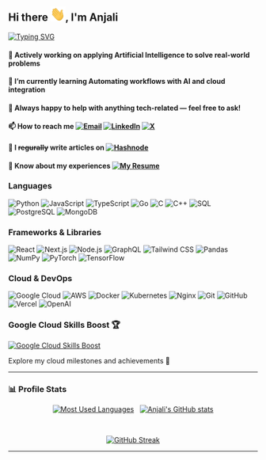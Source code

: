 ## Hi there <img src="./wave.gif" width="30px">, I'm Anjali

[![Typing SVG](https://readme-typing-svg.herokuapp.com?font=Montserrat&color=blue&vCenter=true&lines=Full+Stack+Web+Developer+💻;Software+Engineer+👩‍💻;ML+Explorer+🤖;Cloud+Enthusiast+☁️)](https://git.io/typing-svg)

#### 🔭 Actively working on applying Artificial Intelligence to solve real-world problems

#### 🌱 I’m currently learning Automating workflows with AI and cloud integration

#### 💬 Always happy to help with anything tech-related — feel free to ask!

#### 📫 How to reach me [![Email](https://img.shields.io/badge/Email-D14836?style=flat-square&logo=gmail&logoColor=white)](mailto:anjalisah89@gmail.com) [![LinkedIn](https://img.shields.io/badge/LinkedIn-blue?style=flat-square&logo=linkedin&logoColor=white)](https://linkedin.com/in/anjalisah89) [![X](https://img.shields.io/twitter/follow/anjalisah89?style=social)](https://x.com/@anjalisah89)

#### 📝 I ~~regurally~~ write articles on [![Hashnode](https://img.shields.io/badge/Hashnode-2962FF?style=flat-square&logo=hashnode&logoColor=white)](https://hashnode.com/@anjalisah89)

#### 📄 Know about my experiences [![My Resume](https://img.shields.io/badge/Resume-View-green?style=flat-square&logo=github)](https://anjalisah89.github.io)

### Languages

![Python](https://img.shields.io/badge/-Python-000?&logo=Python)
![JavaScript](https://img.shields.io/badge/-JavaScript-000?&logo=JavaScript)
![TypeScript](https://img.shields.io/badge/-TypeScript-000?&logo=TypeScript)
![Go](https://img.shields.io/badge/-Go-000?&logo=go)
![C](https://img.shields.io/badge/-C-000?&logo=C)
![C++](https://img.shields.io/badge/-C++-000?&logo=c%2b%2b&logoColor=00599C)
![SQL](https://img.shields.io/badge/-SQL-000?&logo=MySQL)
![PostgreSQL](https://img.shields.io/badge/PostgreSQL-000?style=flat-square&logo=postgresql)
![MongoDB](https://img.shields.io/badge/MongoDB-000?style=flat-square&logo=mongodb)

### Frameworks & Libraries

![React](https://img.shields.io/badge/React-000?style=flat-square&logo=react)
![Next.js](https://img.shields.io/badge/Next.js-000?style=flat-square&logo=next.js)
![Node.js](https://img.shields.io/badge/-Node.js-000?&logo=node.js)
![GraphQL](https://img.shields.io/badge/GraphQL-000?style=flat-square&logo=graphql)
![Tailwind CSS](https://img.shields.io/badge/Tailwind_CSS-000?style=flat-square&logo=tailwind-css)
![Pandas](https://img.shields.io/badge/Pandas-000?style=flat-square&logo=pandas)
![NumPy](https://img.shields.io/badge/NumPy-000?style=flat-square&logo=numpy)
![PyTorch](https://img.shields.io/badge/-PyTorch-000?&logo=PyTorch)
![TensorFlow](https://img.shields.io/badge/-TensorFlow-000?&logo=TensorFlow)

### Cloud & DevOps

![Google Cloud](https://img.shields.io/badge/Google_Cloud-000?style=flat-square&logo=googlecloud)
![AWS](https://img.shields.io/badge/-AWS-000?&logo=Amazon-AWS&logoColor=F90)
![Docker](https://img.shields.io/badge/-Docker-000?&logo=Docker)
![Kubernetes](https://img.shields.io/badge/-Kubernetes-000?&logo=Kubernetes)
![Nginx](https://img.shields.io/badge/-Nginx-000?&logo=nginx)
![Git](https://img.shields.io/badge/Git-000?style=flat-square&logo=git)
![GitHub](https://img.shields.io/badge/GitHub-000?style=flat-square&logo=github)
![Vercel](https://img.shields.io/badge/Vercel-000?style=flat-square&logo=vercel)
![OpenAI](https://img.shields.io/badge/OpenAI-000?style=flat-square&logo=openai)

### Google Cloud Skills Boost 🏆

[![Google Cloud Skills Boost](https://img.shields.io/badge/Google%20Cloud%20Skills%20Boost-View%20My%20Profile-blue?logo=googlecloud&logoColor=white)](https://www.cloudskillsboost.google/public_profiles/fe8f9ff0-8907-4a74-b475-6c41e2e13ff1)

Explore my cloud milestones and achievements 🚀

---

### 📊 Profile Stats

<div align="center">

[![Most Used Languages](https://github-readme-stats.vercel.app/api/top-langs/?username=anjalisah89&layout=compact&theme=transparent&hide_border=true)](https://github.com/anjalisah89/github-readme-stats)
&nbsp;
[![Anjali's GitHub stats](https://github-readme-stats.vercel.app/api?username=anjalisah89&show_icons=true&include_all_commits=true&theme=transparent&hide_border=true&rank_icon=github&custom_title=Anjali%27s%20GitHub%20stats)](https://github.com/anjalisah89)

<br/>

[![GitHub Streak](https://streak-stats.demolab.com/?user=anjalisah89&theme=transparent&hide_border=true)](https://git.io/streak-stats)

</div>

---

<!-- ![Visitor Badge](https://komarev.com/ghpvc/?username=anjalisah89&style=flat-square&color=blue) -->

